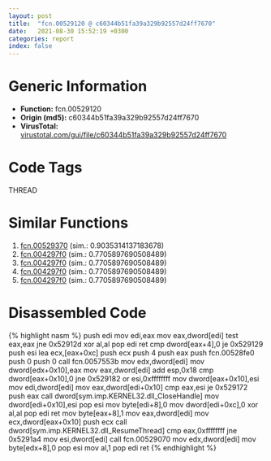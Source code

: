 ```yaml
---
layout: post
title:  "fcn.00529120 @ c60344b51fa39a329b92557d24ff7670"
date:   2021-08-30 15:52:19 +0300
categories: report
index: false
---
```


# Generic Information
- **Function:** fcn.00529120
- **Origin (md5):** c60344b51fa39a329b92557d24ff7670
- **VirusTotal:** [virustotal.com/gui/file/c60344b51fa39a329b92557d24ff7670][virustotal_ref]

# Code Tags
<span class="tag" id="THREAD">THREAD</span>


# Similar Functions

1. [fcn.00529370][similar_1_ref] (sim.: 0.9035314137183678)
2. [fcn.004297f0][similar_2_ref] (sim.: 0.7705897690508489)
3. [fcn.004297f0][similar_3_ref] (sim.: 0.7705897690508489)
4. [fcn.004297f0][similar_4_ref] (sim.: 0.7705897690508489)
5. [fcn.004297f0][similar_5_ref] (sim.: 0.7705897690508489)


# Disassembled Code

{% highlight nasm %}
push edi
mov edi,eax
mov eax,dword[edi]
test eax,eax
jne 0x52912d
xor al,al
pop edi
ret 
cmp dword[eax+4],0
je 0x529129
push esi
lea ecx,[eax+0xc]
push ecx
push 4
push eax
push fcn.00528fe0
push 0
push 0
call fcn.0057553b
mov edx,dword[edi]
mov dword[edx+0x10],eax
mov eax,dword[edi]
add esp,0x18
cmp dword[eax+0x10],0
jne 0x529182
or esi,0xffffffff
mov dword[eax+0x10],esi
mov edi,dword[edi]
mov eax,dword[edi+0x10]
cmp eax,esi
je 0x529172
push eax
call dword[sym.imp.KERNEL32.dll_CloseHandle]
mov dword[edi+0x10],esi
pop esi
mov byte[edi+8],0
mov dword[edi+0xc],0
xor al,al
pop edi
ret 
mov byte[eax+8],1
mov eax,dword[edi]
mov ecx,dword[eax+0x10]
push ecx
call dword[sym.imp.KERNEL32.dll_ResumeThread]
cmp eax,0xffffffff
jne 0x5291a4
mov esi,dword[edi]
call fcn.00529070
mov edx,dword[edi]
mov byte[edx+8],0
pop esi
mov al,1
pop edi
ret 
{% endhighlight %}


[similar_1_ref]: /report/fcn.00529370@14b20b07906a36e23f2230c8042160f2
[similar_2_ref]: /report/fcn.004297f0@0e9d24a190b04adb41c502951b72134c
[similar_3_ref]: /report/fcn.004297f0@b087b9611605c28cc2f86356efd33bcb
[similar_4_ref]: /report/fcn.004297f0@4658cbcafaaa1d06130eddbdfa41cfd5
[similar_5_ref]: /report/fcn.004297f0@60b56bcd9822c2761bd5abef67177c49
[virustotal_ref]: https://www.virustotal.com/gui/file/c60344b51fa39a329b92557d24ff7670